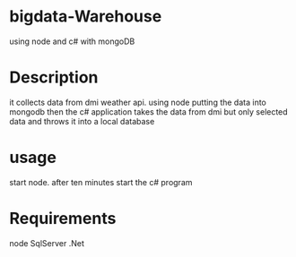 # bigdata-Warehouse
using node and c# with mongoDB

# Description
it collects data from dmi weather api. using node putting the data into mongodb
then the c# application takes the data from dmi but only selected data and throws it into a local database

# usage
start node.
after ten minutes start the c# program

# Requirements
node
SqlServer
.Net
